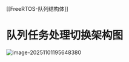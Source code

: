 [[FreeRTOS-队列结构体]]

# 队列任务处理切换架构图

![image-20251101195648380](https://mxloss112233.oss-cn-beijing.aliyuncs.com/img/image-20251101195648380.png)